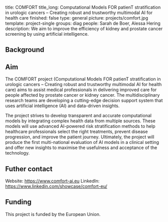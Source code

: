 title: COMFORT
title_long: Computational Models FOR patienT stratification in urologic cancers – Creating robust and trustworthy multimodal AI for health care
finished: false
type: general
picture: projects/comfort.jpg
template: project-single
groups: diag
people: Sarah de Boer, Alessa Hering
description: We aim to improve the efficiency of kidney and prostate cancer screening by using artificial intelligence. 

## Background

## Aim
The COMFORT project (Computational Models FOR patienT stratification in urologic cancers – Creating robust and trustworthy multimodal AI for health care) aims to assist medical professionals in delivering improved care for people affected by prostate cancer or kidney cancer. The multidisciplinary research teams are developing a cutting-edge decision support system that uses artificial intelligence (AI) and data-driven insights.

The project strives to develop transparent and accurate computational models by integrating complex health data from multiple sources. These models will use advanced AI-powered risk stratification methods to help healthcare professionals select the right treatments, prevent disease progression, and improve the patient journey. Ultimately, the project will produce the first multi-national evaluation of AI models in a clinical setting and offer new insights to maximise the usefulness and acceptance of the technology.

## Futher contact
Website: https://www.comfort-ai.eu
LinkedIn: https://www.linkedin.com/showcase/comfort-eu/

## Funding
This project is funded by the European Union.
